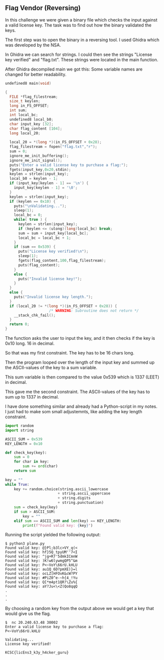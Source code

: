 
## Flag Vendor (Reversing)

In this challenge we were given a binary file which checks the input against a valid license key.  The task was to find out how the binary validated the keys.

The first step was to open the binary in a reversing tool. I used Ghidra which was developed by the NSA.

In Ghidra we can search for strings. I could then see the strings "License key verified" and "flag.txt". These strings were located in the main function.

After Ghidra decompiled main we got this:
Some variable names are changed for better readability.

```c
undefined8 main(void)

{
  FILE *flag_filestream;
  size_t keylen;
  long in_FS_OFFSET;
  int sum;
  int local_bc;
  undefined8 local_b0;
  char input_key [32];
  char flag_content [104];
  long local_20;
  
  local_20 = *(long *)(in_FS_OFFSET + 0x28);
  flag_filestream = fopen("flag.txt","r");
  sum = 0;
  ignore_me_init_buffering();
  ignore_me_init_signal();
  puts("Enter a valid license key to purchase a flag:");
  fgets(input_key,0x20,stdin);
  keylen = strlen(input_key);
  local_b0 = keylen - 1;
  if (input_key[keylen - 1] == '\n') {
    input_key[keylen - 1] = '\0';
  }
  keylen = strlen(input_key);
  if (keylen == 0x10) {
    puts("\nValidating...");
    sleep(1);
    local_bc = 0;
    while( true ) {
      keylen = strlen(input_key);
      if (keylen <= (ulong)(long)local_bc) break;
      sum = sum + input_key[local_bc];
      local_bc = local_bc + 1;
    }
    if (sum == 0x539) {
      puts("License key verified!\n");
      sleep(1);
      fgets(flag_content,100,flag_filestream);
      puts(flag_content);
    }
    else {
      puts("Invalid license key!");
    }
  }
  else {
    puts("Invalid license key length.");
  }
  if (local_20 != *(long *)(in_FS_OFFSET + 0x28)) {
                    /* WARNING: Subroutine does not return */
    __stack_chk_fail();
  }
  return 0;
}
```

The function asks the user to input the key, and it then checks if the key is 0x10 long. 16 in decimal.

So that was my first constraint. The key has to be 16 chars long. 

Then the program looped over the length of the input key and summed up the ASCII-values of the key to a sum variable. 

This sum variable is then compared to the value 0x539 which is 1337 (LEET) in decimal. 

This gave me the second constraint. The ASCII-values of the key has to sum up to 1337 in decimal.

I have done something similar and already had a Python-script in my notes. I just had to make som small adjustemnts, like adding the key length constraint.

```python
import random
import string

ASCII_SUM = 0x539
KEY_LENGTH = 0x10

def check_key(key):
    sum = 0
    for char in key:
        sum += ord(char)
    return sum
    
key = ""
while True:
    key += random.choice(string.ascii_lowercase 
					    + string.ascii_uppercase 
					    + string.digits 
					    + string.punctuation)
    sum = check_key(key)
    if sum > ASCII_SUM:
        key = ""
    elif sum == ASCII_SUM and len(key) == KEY_LENGTH:
        print(f"Found valid key: {key}")
```


Running the script yielded the following output:
```
$ python3 plane.py
Found valid key: @}Pl;b3lc>VY_q(<
Found valid key: hf}5Q_tpyUM''7<I
Found valid key: ^jg+R7'5dmkICmnW
Found valid key: )K!w6lywmgQP5^&m
Found valid key: P<~VoY\66rU.kHLU
Found valid key: au1Q_6D?pmXE)}=l
Found valid key: ocLZ[HFOvK&cW?PY
Found valid key: #PiZ0^e-~h{4_!Yu
Found valid key: Q[*m4pt1QR?\Zu%{
Found valid key: aY?Ju<\<Z(Qo8qqQ
.
.
.
```

By choosing a random key from the output above we would get a key that would give us the flag.
```shell
$  nc 20.240.63.48 30002
Enter a valid license key to purchase a flag:
P<~VoY\66rU.kHLU

Validating...
License key verified!

KCSC{licEns3_k3y_h4cker_guru}
```
